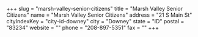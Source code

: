+++
slug = "marsh-valley-senior-citizens"
title = "Marsh Valley Senior Citizens"
name = "Marsh Valley Senior Citizens"
address = "21 S Main St"
cityIndexKey = "city-id-downey"
city = "Downey"
state = "ID"
postal = "83234"
website = ""
phone = "208-897-5351"
fax = ""
+++
